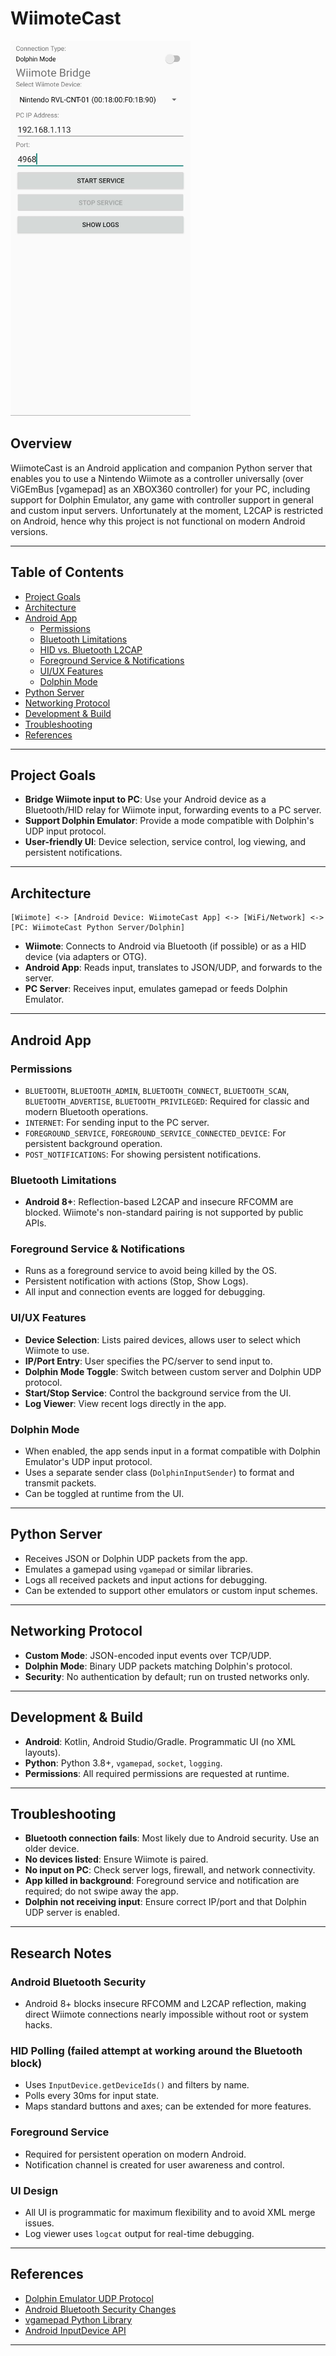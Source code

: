 # WiimoteCast

<img src="wii.jpg" height="600px" width="auto">

## Overview
WiimoteCast is an Android application and companion Python server that enables you to use a Nintendo Wiimote as a controller universally (over ViGEmBus [vgamepad] as an XBOX360 controller) for your PC, including support for Dolphin Emulator, any game with controller support in general and custom input servers. Unfortunately at the moment, L2CAP is restricted on Android, hence why this project is not functional on modern Android versions.

---

## Table of Contents
- [Project Goals](#project-goals)
- [Architecture](#architecture)
- [Android App](#android-app)
  - [Permissions](#permissions)
  - [Bluetooth Limitations](#bluetooth-limitations)
  - [HID vs. Bluetooth L2CAP](#hid-vs-bluetooth-l2cap)
  - [Foreground Service & Notifications](#foreground-service--notifications)
  - [UI/UX Features](#uiux-features)
  - [Dolphin Mode](#dolphin-mode)
- [Python Server](#python-server)
- [Networking Protocol](#networking-protocol)
- [Development & Build](#development--build)
- [Troubleshooting](#troubleshooting)
- [References](#references)

---

## Project Goals
- **Bridge Wiimote input to PC**: Use your Android device as a Bluetooth/HID relay for Wiimote input, forwarding events to a PC server.
- **Support Dolphin Emulator**: Provide a mode compatible with Dolphin's UDP input protocol.
- **User-friendly UI**: Device selection, service control, log viewing, and persistent notifications.

---

## Architecture
```
[Wiimote] <-> [Android Device: WiimoteCast App] <-> [WiFi/Network] <-> [PC: WiimoteCast Python Server/Dolphin]
```
- **Wiimote**: Connects to Android via Bluetooth (if possible) or as a HID device (via adapters or OTG).
- **Android App**: Reads input, translates to JSON/UDP, and forwards to the server.
- **PC Server**: Receives input, emulates gamepad or feeds Dolphin Emulator.

---

## Android App
### Permissions
- `BLUETOOTH`, `BLUETOOTH_ADMIN`, `BLUETOOTH_CONNECT`, `BLUETOOTH_SCAN`, `BLUETOOTH_ADVERTISE`, `BLUETOOTH_PRIVILEGED`: Required for classic and modern Bluetooth operations.
- `INTERNET`: For sending input to the PC server.
- `FOREGROUND_SERVICE`, `FOREGROUND_SERVICE_CONNECTED_DEVICE`: For persistent background operation.
- `POST_NOTIFICATIONS`: For showing persistent notifications.

### Bluetooth Limitations
- **Android 8+**: Reflection-based L2CAP and insecure RFCOMM are blocked. Wiimote's non-standard pairing is not supported by public APIs.

### Foreground Service & Notifications
- Runs as a foreground service to avoid being killed by the OS.
- Persistent notification with actions (Stop, Show Logs).
- All input and connection events are logged for debugging.

### UI/UX Features
- **Device Selection**: Lists paired devices, allows user to select which Wiimote to use.
- **IP/Port Entry**: User specifies the PC/server to send input to.
- **Dolphin Mode Toggle**: Switch between custom server and Dolphin UDP protocol.
- **Start/Stop Service**: Control the background service from the UI.
- **Log Viewer**: View recent logs directly in the app.

### Dolphin Mode
- When enabled, the app sends input in a format compatible with Dolphin Emulator's UDP input protocol.
- Uses a separate sender class (`DolphinInputSender`) to format and transmit packets.
- Can be toggled at runtime from the UI.

---

## Python Server
- Receives JSON or Dolphin UDP packets from the app.
- Emulates a gamepad using `vgamepad` or similar libraries.
- Logs all received packets and input actions for debugging.
- Can be extended to support other emulators or custom input schemes.

---

## Networking Protocol
- **Custom Mode**: JSON-encoded input events over TCP/UDP.
- **Dolphin Mode**: Binary UDP packets matching Dolphin's protocol.
- **Security**: No authentication by default; run on trusted networks only.

---

## Development & Build
- **Android**: Kotlin, Android Studio/Gradle. Programmatic UI (no XML layouts).
- **Python**: Python 3.8+, `vgamepad`, `socket`, `logging`.
- **Permissions**: All required permissions are requested at runtime.

---

## Troubleshooting
- **Bluetooth connection fails**: Most likely due to Android security. Use an older device.
- **No devices listed**: Ensure Wiimote is paired.
- **No input on PC**: Check server logs, firewall, and network connectivity.
- **App killed in background**: Foreground service and notification are required; do not swipe away the app.
- **Dolphin not receiving input**: Ensure correct IP/port and that Dolphin UDP server is enabled.

---

## Research Notes
### Android Bluetooth Security
- Android 8+ blocks insecure RFCOMM and L2CAP reflection, making direct Wiimote connections nearly impossible without root or system hacks.

### HID Polling (failed attempt at working around the Bluetooth block)
- Uses `InputDevice.getDeviceIds()` and filters by name.
- Polls every 30ms for input state.
- Maps standard buttons and axes; can be extended for more features.

### Foreground Service
- Required for persistent operation on modern Android.
- Notification channel is created for user awareness and control.

### UI Design
- All UI is programmatic for maximum flexibility and to avoid XML merge issues.
- Log viewer uses `logcat` output for real-time debugging.

---

## References
- [Dolphin Emulator UDP Protocol](https://wiki.dolphin-emu.org/index.php?title=UDP_Wiimote)
- [Android Bluetooth Security Changes](https://developer.android.com/guide/topics/connectivity/bluetooth)
- [vgamepad Python Library](https://pypi.org/project/vgamepad/)
- [Android InputDevice API](https://developer.android.com/reference/android/view/InputDevice)

---
